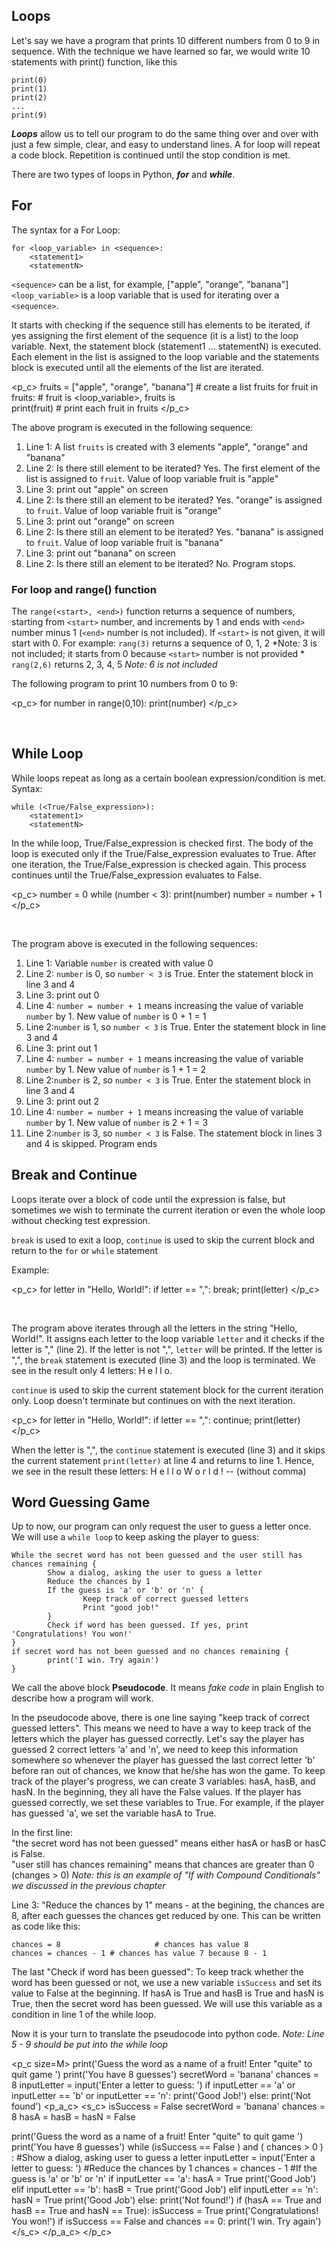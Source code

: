 [//]: # "Loopsl"

## Loops

Let's say we have a program that prints 10 different numbers from 0 to 9 in sequence. With the technique we have learned so far, we would write 10 statements with print() function, like this

```
print(0)
print(1)
print(2)
...
print(9)
```

***Loops*** allow us to tell our program to do the same thing over and over with just a few simple, clear, and easy to understand lines. 
A for loop will repeat a code block. Repetition is continued until the stop condition is met. 

There are two types of loops in Python, ***for*** and ***while***.

## For

The syntax for a For Loop:
```
for <loop_variable> in <sequence>:
    <statement1>
    <statementN>
```
`<sequence>` can be a list, for example, ["apple", "orange", "banana"]
`<loop_variable>` is a loop variable that is used for iterating over a `<sequence>`.

It starts with checking if the sequence still has elements to be iterated, if yes assigning the first element of the sequence (it is a list) to the loop variable. Next, the statement block (statement1 ... statementN) is executed. Each element in the list is assigned to the loop variable and the statements block is executed until all the elements of the list are iterated.  

<p_c>
fruits = ["apple", "orange", "banana"]	# create a list fruits
for fruit in fruits:	# fruit is <loop_variable>, fruits is <sequence>	
    print(fruit)	# print each fruit in fruits
</p_c>
<br>

The above program is executed in the following sequence:
1. Line 1: A list `fruits` is created with 3 elements "apple", "orange" and "banana"
2. Line 2: Is there still element to be iterated? Yes. The first element of the list is assigned to `fruit`. Value of loop variable fruit is "apple"
3. Line 3: print out "apple" on screen
4. Line 2: Is there still an element to be iterated? Yes. "orange" is assigned to `fruit`. Value of loop variable fruit is "orange"
5. Line 3: print out "orange" on screen
6. Line 2: Is there still an element to be iterated? Yes. "banana" is assigned to `fruit`. Value of loop variable fruit is "banana"
7. Line 3: print out "banana" on screen
8. Line 2: Is there still an element to be iterated? No. Program stops.

### For loop and range() function

The `range(<start>, <end>)` function returns a sequence of numbers, starting from `<start>` number,  and increments by 1 and ends with `<end>` number minus 1 (`<end>` number is not included). If `<start>` is not given, it will start with 0.
For example:
`rang(3)` returns a sequence of 0, 1, 2 *Note: 3 is not included; it starts from 0 because `<start>` number is not provided *
`rang(2,6)` returns 2, 3, 4, 5 *Note: 6 is not included* 

The following program to print 10 numbers from 0 to 9:

<p_c>
for number in range(0,10):
    print(number)
</p_c>

<br>

## While Loop

While loops repeat as long as a certain boolean expression/condition is met.
Syntax:
```
while (<True/False_expression>):
    <statement1>
    <statementN>
```
In the while loop, True/False_expression  is checked first. The body of the loop is executed only if the True/False_expression evaluates to True. After one iteration, the True/False_expression is checked again. This process continues until the True/False_expression evaluates to False.

<p_c>
number = 0
while (number < 3):
    print(number)
    number = number + 1
</p_c>

<br>

The program above is executed in the following sequences:
1. Line 1: Variable `number` is created with value 0 
2. Line 2: `number` is 0, so `number < 3` is True. Enter the statement block in line 3 and 4
3. Line 3: print out 0
4. Line 4: `number = number + 1` means increasing the value of variable `number` by 1. New value of `number` is 0 + 1 = 1
5. Line 2:`number` is 1, so `number < 3` is True. Enter the statement block in line 3 and 4
6. Line 3: print out 1
7. Line 4: `number = number + 1` means increasing the value of variable `number` by 1. New value of `number` is 1 + 1 = 2
8. Line 2:`number` is 2, so `number < 3` is True. Enter the statement block in line 3 and 4
9. Line 3: print out 2
10. Line 4: `number = number + 1` means increasing the value of variable `number` by 1. New value of `number` is 2 + 1 = 3
11. Line 2:`number` is 3, so `number < 3` is False. The statement block in lines 3 and 4 is skipped. Program ends


## Break and Continue

Loops iterate over a block of code until the expression is false, but sometimes we wish to terminate the current iteration or even the whole loop without checking test expression.

`break` is used to exit a loop, `continue` is used to skip the current block  and return to the `for` or `while` statement

Example:

<p_c>
for letter in "Hello, World!":
    if letter == ",":
        break;
    print(letter)
</p_c>

<br>

The program above iterates through all the letters in the string "Hello, World!". It assigns each letter to the loop variable `letter` and it checks if the letter is "," (line 2). If the letter is not ",", `letter` will be printed. If the letter is ",", the `break` statement is executed (line 3) and the loop is terminated. We see in the result only 4 letters: H e l l o.

`continue` is used to skip the current statement block for the current iteration only. Loop doesn't terminate but continues on with the next iteration.

<p_c>
for letter in "Hello, World!":
    if letter == ",":
        continue;
    print(letter)
</p_c>
<br>

When the letter is ",", the `continue` statement is executed (line 3) and it skips the current statement `print(letter)` at line 4 and returns to line 1. Hence, we see in the result these letters: H e l l o W o r l d ! -- (without comma) 


## Word Guessing Game

Up to now, our program can only request the user to guess a letter once.  We will use a `while loop` to keep asking the player to guess: 
```
While the secret word has not been guessed and the user still has chances remaining {
		Show a dialog, asking the user to guess a letter
		Reduce the chances by 1
		If the guess is 'a' or 'b' or 'n' { 
				Keep track of correct guessed letters
				Print "good job!"
		}
		Check if word has been guessed. If yes, print 'Congratulations! You won!'
}
if secret word has not been guessed and no chances remaining {
		print('I win. Try again')
}

```

We call the above block **Pseudocode**. It means *fake code* in plain English to describe how a program will work. 

In the pseudocode above, there is one line saying "keep track of correct guessed letters".  This means we need to have a way to keep track of the letters which the player has guessed correctly. Let's say the player has guessed 2 correct letters 'a' and 'n', we need to keep this information somewhere so whenever the player has guessed the last correct letter 'b' before ran out of chances, we know that he/she has won the game. To keep track of the player's progress, we can create 3 variables: hasA, hasB, and hasN. In the beginning, they all have the False values. If the player has guessed correctly, we set these variables to True. For example, if the player has guessed 'a', we set the variable hasA to True.


In the first line:   
"the secret word has not been guessed"  means either hasA or hasB or hasC is False.   
"user still has chances remaining" means that chances are greater than 0 (changes > 0)
*Note: this is an example of "If with Compound Conditionals" we discussed in the previous chapter*

Line 3: "Reduce the chances by 1" means - at the begining, the chances are 8, after each guesses the chances get reduced by one. This can be written as code like this:
```
chances = 8						# chances has value 8
chances = chances - 1 # chances has value 7 because 8 - 1
```

The last "Check if word has been guessed": To keep track whether the word has been guessed or not, we use a new variable `isSuccess` and set its value to False at the beginning. If hasA is True and hasB is True and hasN is True, then the secret word has been guessed. We will use this variable as a condition in line 1 of the while loop.


Now it is your turn to translate the pseudocode into python code. 
*Note: Line 5 - 9 should be put into the while loop*

<p_c size=M>
print('Guess the word as a name of a fruit! Enter "quite" to quit game ')
print('You have 8 guesses')
secretWord = 'banana'
chances = 8
inputLetter = input('Enter a letter to guess: ')
if inputLetter == 'a' or inputLetter == 'b' or inputLetter == 'n':
    print('Good Job!')
else:
    print('Not found')
<p_a_c>
<s_c>
isSuccess = False
secretWord = 'banana'
chances = 8
hasA = hasB = hasN = False	

print('Guess the word as a name of a fruit! Enter "quite" to quit game ')
print('You have 8 guesses')
while (isSuccess == False ) and ( chances > 0 ) :
		#Show a dialog, asking user to guess a letter
    inputLetter = input('Enter a letter to guess: ')
    #Reduce the chances by 1
    chances = chances - 1
    #If the guess is 'a' or 'b' or 'n'
    if inputLetter == 'a':
        hasA = True
        print('Good Job')
    elif inputLetter == 'b':
        hasB = True
        print('Good Job')
    elif inputLetter == 'n':
        hasN = True
        print('Good Job')
    else:
        print('Not found!')
    if (hasA == True and hasB == True and hasN == True):
        isSuccess = True
        print('Congratulations! You won!')
if isSuccess == False and chances == 0:
    print('I win. Try again')
</s_c>
</p_a_c>
</p_c>









